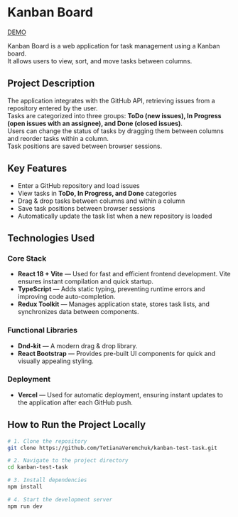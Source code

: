 # Kanban Board

[DEMO](https://kanban-test-task-git-main-tetiana-veremchuks-projects.vercel.app/)

Kanban Board is a web application for task management using a Kanban board.  
It allows users to view, sort, and move tasks between columns.

## Project Description
The application integrates with the GitHub API, retrieving issues from a repository entered by the user.  
Tasks are categorized into three groups: **ToDo (new issues), In Progress (open issues with an assignee), and Done (closed issues)**.  
Users can change the status of tasks by dragging them between columns and reorder tasks within a column.  
Task positions are saved between browser sessions.

## Key Features
- Enter a GitHub repository and load issues
- View tasks in **ToDo, In Progress, and Done** categories
- Drag & drop tasks between columns and within a column
- Save task positions between browser sessions
- Automatically update the task list when a new repository is loaded

## Technologies Used

### Core Stack
- **React 18 + Vite** — Used for fast and efficient frontend development. Vite ensures instant compilation and quick startup.
- **TypeScript** — Adds static typing, preventing runtime errors and improving code auto-completion.
- **Redux Toolkit** — Manages application state, stores task lists, and synchronizes data between components.

### Functional Libraries
- **Dnd-kit** — A modern drag & drop library. 
- **React Bootstrap** — Provides pre-built UI components for quick and visually appealing styling.

### Deployment
- **Vercel** — Used for automatic deployment, ensuring instant updates to the application after each GitHub push.

## How to Run the Project Locally

```sh
# 1. Clone the repository
git clone https://github.com/TetianaVeremchuk/kanban-test-task.git

# 2. Navigate to the project directory
cd kanban-test-task

# 3. Install dependencies
npm install

# 4. Start the development server
npm run dev
